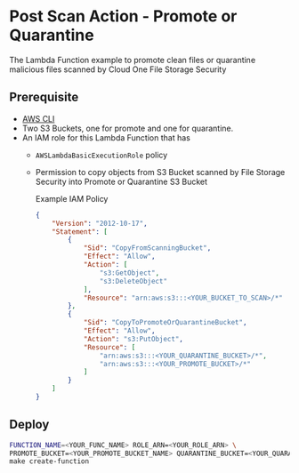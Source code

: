 # Post Scan Action - Promote or Quarantine

The Lambda Function example to promote clean files or quarantine malicious files scanned by Cloud One File Storage Security

## Prerequisite

- [AWS CLI](https://docs.aws.amazon.com/cli/latest/userguide/cli-chap-install.html)
- Two S3 Buckets, one for promote and one for quarantine.
- An IAM role for this Lambda Function that has
  - `AWSLambdaBasicExecutionRole` policy
  - Permission to copy objects from S3 Bucket scanned by File Storage Security into Promote or Quarantine S3 Bucket

    Example IAM Policy

     ```json
     {
         "Version": "2012-10-17",
         "Statement": [
             {
                 "Sid": "CopyFromScanningBucket",
                 "Effect": "Allow",
                 "Action": [
                     "s3:GetObject",
                     "s3:DeleteObject"
                 ],
                 "Resource": "arn:aws:s3:::<YOUR_BUCKET_TO_SCAN>/*"
             },
             {
                 "Sid": "CopyToPromoteOrQuarantineBucket",
                 "Effect": "Allow",
                 "Action": "s3:PutObject",
                 "Resource": [
                     "arn:aws:s3:::<YOUR_QUARANTINE_BUCKET>/*",
                     "arn:aws:s3:::<YOUR_PROMOTE_BUCKET>/*"
                 ]
             }
         ]
     }
     ```

## Deploy

```bash
FUNCTION_NAME=<YOUR_FUNC_NAME> ROLE_ARN=<YOUR_ROLE_ARN> \
PROMOTE_BUCKET=<YOUR_PROMOTE_BUCKET_NAME> QUARANTINE_BUCKET=<YOUR_QUARANTINE_BUCKET_NAME> \
make create-function
```
